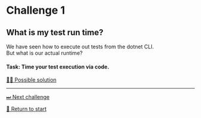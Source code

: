 # Challenge 1 

## What is my test run time?

We have seen how to execute out tests from the dotnet CLI.   
But what is our actual runtime?

#### Task: Time your test execution via code.

[🕵️‍♀ Possible solution](./Solutions/challenge1.md)

---------------------------------------
[⏭ Next challenge](./challenge2.md)

[🚦 Return to start](./start.md)